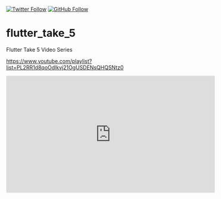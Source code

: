 [![Twitter Follow](https://img.shields.io/twitter/follow/rodydavis?style=social&logo=twitter)](https://twitter.com/rodydavis) [![GitHub Follow](https://img.shields.io/github/followers/rodydavis?style=social&logo=github)](https://github.com/rodydavis)  

# flutter_take_5
 Flutter Take 5 Video Series

https://www.youtube.com/playlist?list=PL2RR1d8qoOdlkvj21OgUSDENsQHQSNtz0

<iframe width="560" height="315" src="https://www.youtube.com/embed/videoseries?list=PL2RR1d8qoOdlkvj21OgUSDENsQHQSNtz0" frameborder="0" allow="accelerometer; autoplay; encrypted-media; gyroscope; picture-in-picture" allowfullscreen></iframe>
